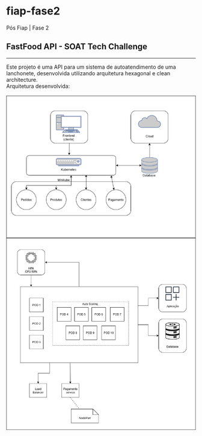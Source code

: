 # fiap-fase2
Pós Fiap | Fase 2

<h2>FastFood API - SOAT Tech Challenge</h2>
<hr>
Este projeto é uma API para um sistema de autoatendimento de uma lanchonete, desenvolvida utilizando arquitetura hexagonal e clean architecture.
<br>
Arquitetura desenvolvida:
<br><br>
<img align="center" src="https://raw.githubusercontent.com/GabiTaccari/fiap-fase2/refs/heads/main/Arquitetura%20Aplica%C3%A7%C3%A3o.png?token=GHSAT0AAAAAADIFLQ77NAC7FLUTTMBVWZLU2EHPYLQ" />
<br>
  <img align="center" src="https://raw.githubusercontent.com/GabiTaccari/fiap-fase2/refs/heads/main/Arquitetura%20Cluster%20Aplica%C3%A7%C3%A3o.png?token=GHSAT0AAAAAADIFLQ76DHG4VSMOCCE6XUJU2EHPZAQ" />
